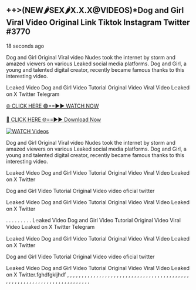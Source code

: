 ## ++>(NEW🌶SEX🌶X.X.X@VIDEOS)*Dog and Girl Viral Video Original Link Tiktok Instagram Twitter #3770

18 seconds ago

Dog and Girl Original Viral video Nudes took the internet by storm and amazed viewers on various Leaked social media platforms. Dog and Girl, a young and talented digital creator, recently became famous thanks to this interesting video.

L𝚎aked Video Dog and Girl Video Tutorial Original Video Viral Video L𝚎aked on X Twitter Telegram

[🌐 CLICK HERE 🟢==►► WATCH NOW](https://dekho-ki-hoy-07-2k25.blogspot.com/2025/01/viral-live.html)

[🔴 CLICK HERE 🌐==►► Download Now](https://dekho-ki-hoy-07-2k25.blogspot.com/2025/01/viral-live.html)

[![WATCH Videos](https://i.imgur.com/dJHk4Zq.gif)](https://dekho-ki-hoy-07-2k25.blogspot.com/2025/01/viral-live.html)

Dog and Girl Original Viral video Nudes took the internet by storm and amazed viewers on various Leaked social media platforms. Dog and Girl, a young and talented digital creator, recently became famous thanks to this interesting video.

L𝚎aked Video Dog and Girl Video Tutorial Original Video Viral Video L𝚎aked on X Twitter

Dog and Girl Video Tutorial Original Video video oficial twitter

L𝚎aked Video Dog and Girl Video Tutorial Original Video Viral Video L𝚎aked on X Twitter

. . . . . . . . . L𝚎aked Video Dog and Girl Video Tutorial Original Video Viral Video L𝚎aked on X Twitter Telegram

L𝚎aked Video Dog and Girl Video Tutorial Original Video Viral Video L𝚎aked on X Twitter

Dog and Girl Video Tutorial Original Video video oficial twitter

L𝚎aked Video Dog and Girl Video Tutorial Original Video Viral Video L𝚎aked on X Twitter.fghdfgkljhdf
,
,
,
,
,
,
,
,
,
,
,
,
,
,
,
,
,
,
,
,
,
,
,
,
,
,
,
,
,
,
,
,
,
,
,
,
,
,
,
,
,
,
,
,
,
,
,
,
,
,
,
,
,
,
,
,
,
,
,
,
,
,
,
,
,
,
,
,
,
,
,